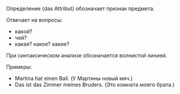 Определение (das Attribut) обозначает признак предмета.

Отвечает на вопросы:
- какой?
- чей?
- какая? какое? какие?

При синтаксическом анализе обозначается <span class="underline-wavy">волнистой линией</span>.

Примеры:
- Martina hat <span class="underline-wavy">einen Ball</span>. (У Мартины новый мяч.)
- Das ist das Zimmer <span class="underline-wavy">meines Bruders</span>. (Это комната моего брата.)
